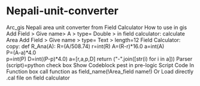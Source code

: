 # Nepali-unit-converter
Arc_gis Nepali area unit converter from Field Calculator
How to use in gis 
Add Field > Give name> A > type= Double >
in field calculator:
calculate Area 
Add Field > Give name</any> > type= Text >  length=12
Field Calculator:
copy:
def R_Ana(A):
    R=(A/508.74)
    r=int(R)
    A=(R-r)*16.0
    a=int(A)    
    P=(A-a)*4.0    
    p=int(P)
    D=int((P-p)*4.0)
    a=[r,a,p,D]
    return ("-".join([str(i) for i in a]))
Parser (script)=python
check box Show Codeblock
pest in pre-logic Script Code
In Function box call function as field_name(!Area_field name!)
Or
Load directly .cal file on field calculator
